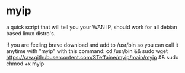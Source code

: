 # myip
a quick script that will tell you your WAN IP, should work for all debian based linux distro's.


if you are feeling brave download and add to /usr/bin so you can call it anytime with "myip" with this command: cd /usr/bin && sudo wget https://raw.githubusercontent.com/STeffaine/myip/main/myip && sudo chmod +x myip
